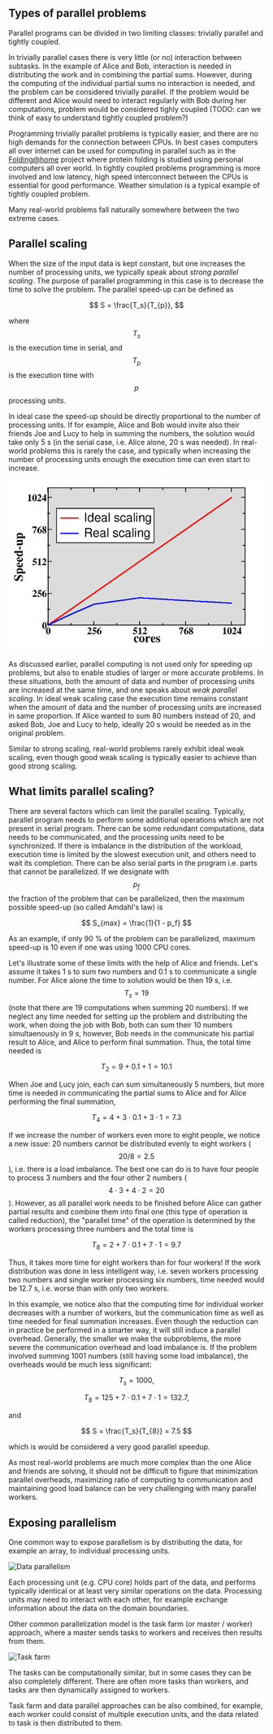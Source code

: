 <!-- Title: Parallel programming concepts -->

<!-- Short description:

In this article we briefly introduce some key concepts related to parallel
programming.

-->

## Types of parallel problems

Parallel programs can be divided in two limiting classes: trivially
parallel and tightly coupled. 

In trivially parallel cases there is very little (or no)
interaction between subtasks. In the example of Alice and Bob,
interaction is needed in distributing the work and in combining the
partial sums. However, during the computing of the individual partial
sums no interaction is needed, and the problem can be considered
trivially parallel. If the problem would be different and Alice would
need to interact regularly with Bob during her computations, problem
would be considered tighly coupled (TODO: can we think of easy to
understand tightly coupled problem?)

Programming trivially parallel problems is
typically easier, and there are no high demands for the connection
between CPUs. In best cases computers all over internet can be used
for computing in parallel such as in the
[Folding@home](https://foldingathome.org/) project where protein
folding is studied using personal computers all over world.
In tightly coupled problems programming is more involved and low
latency, high speed interconnect  between the CPUs is essential for
good performance. Weather simulation is a typical example of tightly
coupled problem. 

Many real-world problems fall naturally somewhere between the two extreme
cases.

## Parallel scaling

When the size of the input data is kept constant, but one increases
the number of processing units, we typically speak about *strong
parallel scaling*. The purpose of parallel programming in this case is
to decrease the time to solve the problem. The parallel speed-up can
be defined as

$$
S = \frac{T_s}{T_{p}},
$$

where $$T_s$$ is the execution time in serial, and $$T_p$$ is the execution time with $$p$$ processing units.

In ideal case the speed-up should be directly proportional to the
number of processing units. If for example, Alice and Bob would invite
also their friends Joe and Lucy to help in summing the numbers, the
solution would take only 5 s (in the serial case, i.e. Alice alone, 20
s was needed). In real-world problems this is rarely the case, and 
typically when increasing the number of processing units enough the execution
time can even start to increase.

![Parallel scaling](images/scaling.png)

As discussed earlier, parallel computing is not used only for
speeding up problems, but also to enable studies of larger or more
accurate problems. In these situations, 
both the amount of data and number of processing units are increased at the
same time, and one speaks about *weak parallel scaling*. In ideal weak scaling
case the execution time remains constant when the amount of data and
the number of processing units are increased in same proportion. If
Alice wanted to sum 80 numbers instead of 20, and asked Bob, Joe and
Lucy to help, ideally 20 s would be needed as in the original problem.

Similar to strong scaling, real-world problems rarely exhibit ideal
weak scaling, even though good weak scaling is typically easier to
achieve than good strong scaling.

## What limits parallel scaling?

There are several factors which can limit the parallel scaling. Typically,
parallel program needs to perform some additional operations which are not
present in serial program. There can be some redundant computations, data needs
to be communicated, and the processing units need to be synchronized. If there
is imbalance in the distribution of the workload, execution time is limited
by the slowest execution unit, and others need to wait its completion. There
can be also serial parts in the program i.e. parts that cannot be parallelized.
If we designate with $$p_f$$ the fraction of the problem that can be
parallelized, then the maximum possible speed-up (so called Amdahl's law) is

$$
S_{max} = \frac{1}{1 - p_f}
$$

As an example, if only 90 % of the problem can be parallelized, maximum
speed-up is 10 even if one was using 1000 CPU cores.

Let's illustrate some of these limits with the help of Alice and
friends. Let's assume it takes 1 s to sum two numbers and 0.1 s to
communicate a single number. For Alice alone the time to solution
would be then 19 s, i.e. $$T_s=19$$ (note that there are 19
computations when summing 20 numbers). If we neglect any time needed
for setting up the problem and distributing the work, when doing the
job with Bob, both can sum their 10 numbers simultaenously in 9 s,
however, Bob needs in the communicate his partial result to Alice, and
Alice to perform final summation. Thus, the total time needed is

$$
T_2 = 9 + 0.1 + 1 = 10.1
$$

When Joe and Lucy join, each can sum simultaneously 5 numbers, but
more time is needed in communicating the partial sums to Alice and for
Alice performing the final summation,

$$
T_4 = 4 + 3 \cdot 0.1 + 3 \cdot 1 = 7.3
$$

If we increase the number of workers even more to eight people, we
notice a new issue: 20 numbers cannot be distributed evenly to eight workers
($$ 20 / 8 = 2.5 $$), i.e. there is a load imbalance. The best one can
do is to have four people to process 3 numbers and the four other 2
numbers ($$4 \cdot 3 + 4 \cdot 2 = 20$$). However, as all parallel
work needs to be finished before Alice can gather partial results and
combine them into final one (this type of operation is called
reduction), the "parallel time" of the operation is determined by the
workers processing three numbers and the total time is

$$
T_8 = 2 + 7 \cdot 0.1 + 7 \cdot 1 = 9.7
$$

Thus, it takes more time for eight workers than for four workers! If
the work distribution was done in less intelligent way, i.e. seven
workers processing two numbers and single worker processing six
numbers, time needed would be 12.7 s, i.e. worse than with only two
workers.

In this example, we notice also that the computing time for individual
worker decreases with a number of workers, but the communication time
as well as time needed for final summation increases. Even though the
reduction can in practice be performed in a smarter way, it will still
induce a parallel overhead. Generally, the smaller we make the
subproblems, the more severe the communication overhead and load
imbalance is. If the problem involved summing 1001 numbers (still
having some load imbalance), the overheads would be much less
significant:

$$
T_s = 1000,
$$

$$
T_8 = 125 + 7 \cdot 0.1 + 7 \cdot 1 = 132.7,
$$

and

$$
S = \frac{T_s}{T_{8}} = 7.5
$$

which is would be considered a very good parallel speedup.

As most real-world problems are much more complex than the one Alice
and friends are solving, it should not be difficult to figure that
minimization parallel overheads, maximizing ratio of computing to
communication and maintaining good load balance can be very
challenging with many parallel workers.

## Exposing parallelism

One common way to expose parallelism is by distributing the data, for example
an array, to individual processing units.

![Data parallelism](../../img/data-parallel.png)

Each processing unit (e.g. CPU core) holds part of the data, and performs
typically identical or at least very similar operations on the data. Processing
units may need to interact with each other, for example exchange information
about the data on the domain boundaries.

Other common parallelization model is the task farm (or master / worker)
approach, where a master sends tasks to workers and receives then results
from them.

![Task farm](../../img/task-farm.png)

The tasks can be computationally similar, but in some cases they can be also
completely different. There are often more tasks than workers, and tasks are
then dynamically assigned to workers.

Task farm and data parallel approaches can be also combined, for example,
each worker could consist of multiple execution units, and the data related
to task is then distributed to them.

